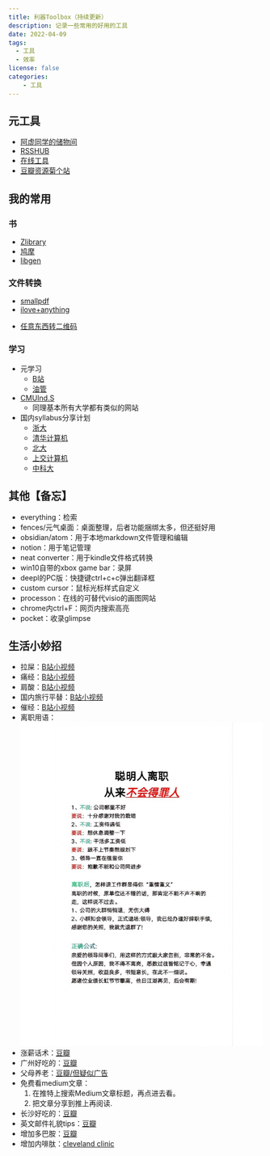 ```yaml
---
title: 利器Toolbox（持续更新）
description: 记录一些常用的好用的工具
date: 2022-04-09
tags:
  - 工具
  - 效率
license: false
categories:
    - 工具
---
```

## 元工具
* [阿虚同学的储物间](https://axutongxue.com/)
* [RSSHUB](https://docs.rsshub.app/)
* [在线工具](https://tool.lu/)
* [豆瓣资源菊个站](https://ujuji.com/u/juzhang)

## 我的常用
### 书
* [Zlibrary](https://zh.z-lib.org/)
* [鸠摩](https://www.jiumodiary.com/)
* [libgen](http://libgen.rs/)

### 文件转换
* [smallpdf](https://smallpdf.com/)
* [ilove+anything](https://www.iloveimg.com/)
- [任意东西转二维码](https://cli.im/)

### 学习
* 元学习
	* [B站](https://www.bilibili.com/)
	* [油管](https://www.youtube.com/)
* [CMUInd.S](http://oli.cmu.edu/independent-learner-courses/)
    - 同理基本所有大学都有类似的网站
* 国内syllabus分享计划
	* [浙大](https://github.com/QSCTech/zju-icicles)
	* [清华计算机](https://github.com/PKUanonym/REKCARC-TSC-UHT)
	* [北大](https://lib-pku.github.io/)
	* [上交计算机](https://github.com/kxxwz/SJTU-Courses)
	* [中科大](https://ustc-resource.github.io/USTC-Course/)

## 其他【备忘】
* everything：检索
* fences/元气桌面：桌面整理，后者功能捆绑太多，但还挺好用
* obsidian/atom：用于本地markdown文件管理和编辑
* notion：用于笔记管理
* neat converter：用于kindle文件格式转换
* win10自带的xbox game bar：录屏
* deepl的PC版：快捷键ctrl+c+c弹出翻译框
* custom cursor：鼠标光标样式自定义
* processon：在线的可替代visio的画图网站
* chrome内ctrl+F：网页内搜索高亮
* pocket：收录glimpse


## 生活小妙招
* 拉屎：[B站小视频](https://www.bilibili.com/video/BV1G94y1S7U7/?spm_id_from=333.999.0.0)
* 痛经：[B站小视频](https://www.bilibili.com/video/BV1y44y1u7qv/?spm_id_from=333.999.0.0)
* 肩酸：[B站小视频](https://www.bilibili.com/video/BV127411A7fZ/?spm_id_from=333.999.0.0)
* 国内旅行平替：[B站小视频](https://www.bilibili.com/video/BV1rM411U7o6/?spm_id_from=333.999.0.0)
* 催经：[B站小视频](https://www.bilibili.com/video/BV1Wq4y1V7DX/?spm_id_from=333.999.0.0)
* 离职用语：![离职](离职.png)
* 涨薪话术：[豆瓣](https://www.douban.com/group/topic/279930072/)
* 广州好吃的：[豆瓣](https://www.douban.com/group/topic/272040741/?_i=46605692dZkXqH)
* 父母养老：[豆瓣/但疑似广告](https://www.douban.com/group/topic/260110189/?_i=46606532dZkXqH)
* 免费看medium文章：
	1. 在推特上搜索Medium文章标题，再点进去看。
	2. 把文章分享到推上再阅读.
* 长沙好吃的：[豆瓣](https://www.douban.com/group/topic/224129906/)
* 英文邮件礼貌tips：[豆瓣](https://www.douban.com/group/topic/228260824/?_i=46611232dZkXqH)
* 增加多巴胺：[豆瓣](https://www.douban.com/note/705038979/?_i=46611912dZkXqH)
* 增加内啡肽：[cleveland clinic](https://my.clevelandclinic.org/health/body/23040-endorphins)